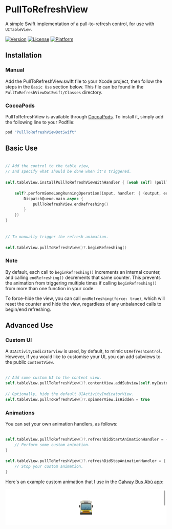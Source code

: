 # PullToRefreshView

A simple Swift implementation of a pull-to-refresh control, for use with `UITableView`.

[![Version](https://img.shields.io/cocoapods/v/PullToRefreshViewDotSwift.svg?style=flat)](http://cocoapods.org/pods/PullToRefreshViewDotSwift)
[![License](https://img.shields.io/cocoapods/l/PullToRefreshViewDotSwift.svg?style=flat)](http://cocoapods.org/pods/PullToRefreshViewDotSwift)
[![Platform](https://img.shields.io/cocoapods/p/PullToRefreshViewDotSwift.svg?style=flat)](http://cocoapods.org/pods/PullToRefreshViewDotSwift)

## Installation

### Manual

Add the PullToRefreshView.swift file to your Xcode project, then follow the steps in the `Basic Use` section below. This file can be found in the `PullToRefreshViewDotSwift/Classes` directory.

### CocoaPods

PullToRefreshView is available through [CocoaPods](http://cocoapods.org). To install
it, simply add the following line to your Podfile:

```ruby
pod "PullToRefreshViewDotSwift"
```

## Basic Use

```swift

// Add the control to the table view, 
// and specify what should be done when it's triggered.

self.tableView.installPullToRefreshViewWithHandler { [weak self] (pullToRefreshView) in

	self?.performSomeLongRunningOperation(input, handler: { (output, error) in
        DispatchQueue.main.async {
            pullToRefreshView.endRefreshing()
        }
    })
}


// To manually trigger the refresh animation.

self.tableView.pullToRefreshView()?.beginRefreshing()

```

### Note

By default, each call to `beginRefreshing()` increments an internal counter, and calling `endRefreshing()` decrements that same counter. This prevents the animation from triggering multiple times if calling `beginRefreshing()` from more than one function in your code.

To force-hide the view, you can call `endRefreshing(force: true)`, which will reset the counter and hide the view, regardless of any unbalanced calls to begin/end refreshing.


## Advanced Use

### Custom UI

A `UIActivityIndicatorView` is used, by default, to mimic `UIRefreshControl`. However, if you would like to customise your UI, you can add subviews to the public `contentView`.

```swift

// Add some custom UI to the content view.
self.tableView.pullToRefreshView()?.contentView.addSubview(self.myCustomView)

// Optionally, hide the default UIActivityIndicatorView.
self.tableView.pullToRefreshView()?.spinnerView.isHidden = true

```

### Animations

You can set your own animation handlers, as follows:

```swift

self.tableView.pullToRefreshView()?.refreshDidStartAnimationHandler = { [weak self] (pullToRefreshView) in
    // Perform some custom animation.
}
        
self.tableView.pullToRefreshView()?.refreshDidStopAnimationHandler = { [weak self] (pullToRefreshView) in
    // Stop your custom animation.
}

```

Here's an example custom animation that I use in the [Galway Bus Abú app](http://galwaybusapp.com):

![alt text](ptr.gif "Galway Bus Abú custom animation")
